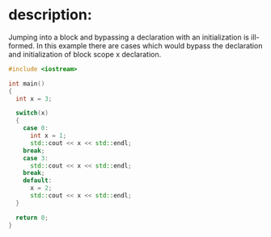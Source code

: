 # description: 
 Jumping into a block and bypassing a declaration with an initialization is ill-formed.  In this example there are cases which would bypass the declaration and initialization of block scope x declaration.

```C++ runnable
#include <iostream>

int main() 
{ 
  int x = 3;

  switch(x)
  {
    case 0:
      int x = 1;
      std::cout << x << std::endl;
    break;
    case 3:
      std::cout << x << std::endl;
    break;
    default:
      x = 2;
      std::cout << x << std::endl;
  }

  return 0;
} 
